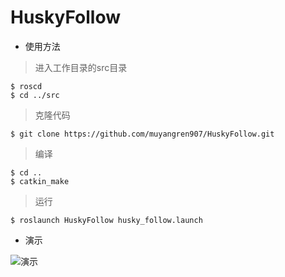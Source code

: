 # HuskyFollow
- 使用方法
 
> 进入工作目录的src目录
  ```
  $ roscd
  $ cd ../src
  ```
> 克隆代码
  ```
  $ git clone https://github.com/muyangren907/HuskyFollow.git
  ```
> 编译
  ```
  $ cd ..
  $ catkin_make
  ```
> 运行
  ```
  $ roslaunch HuskyFollow husky_follow.launch
  ```
  
- 演示

 ![演示](https://github.com/muyangren907/Screenshot/raw/master/HuskyFollow.gif)
